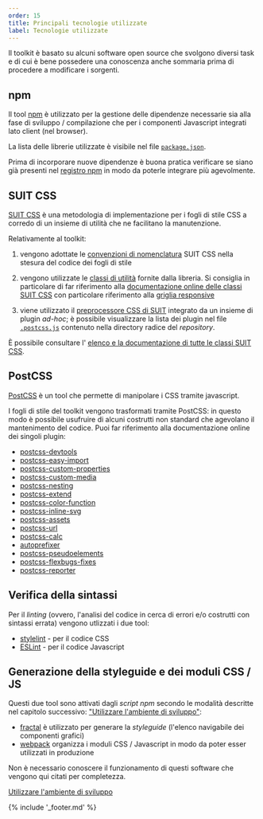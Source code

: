```yaml
---
order: 15
title: Principali tecnologie utilizzate
label: Tecnologie utilizzate
---
```


Il toolkit è basato su alcuni software open source che svolgono
diversi task e di cui è bene possedere una conoscenza anche sommaria
prima di procedere a modificare i sorgenti.

## npm

Il tool [npm](https://docs.npmjs.com/getting-started/what-is-npm) è utilizzato per
la gestione delle dipendenze necessarie sia alla fase di sviluppo / compilazione
che per i componenti Javascript integrati lato client (nel browser).

La lista delle librerie utilizzate è visibile nel file [`package.json`](https://github.com/italia/ita-web-toolkit/blob/master/package.json).

Prima di incorporare nuove dipendenze è buona pratica verificare se siano già presenti nel
[registro npm](https://www.npmjs.com/) in modo da poterle integrare più agevolmente.

## SUIT CSS

[SUIT CSS](http://suitcss.github.io/) è una metodologia di implementazione
per i fogli di stile CSS a corredo di un insieme di utilità che ne facilitano
la manutenzione.

Relativamente al toolkit:

1. vengono adottate le
[convenzioni di nomenclatura](https://github.com/suitcss/suit/blob/master/doc/naming-conventions.md)
SUIT CSS nella stesura del codice dei fogli di stile

2. vengono utilizzate le [classi di utilità](https://github.com/suitcss/suit/blob/master/doc/utilities.md)
fornite dalla libreria. Si consiglia in particolare di far riferimento alla
[documentazione online delle classi SUIT CSS](https://github.com/suitcss/utils)
con particolare riferimento alla [griglia responsive](https://github.com/suitcss/components-grid/)

3. viene utilizzato il [preprocessore CSS di SUIT](https://github.com/suitcss/preprocessor)
integrato da un insieme di plugin *ad-hoc*; è possibile visualizzare la lista dei plugin
nel file [`.postcss.js`](https://github.com/italia/ita-web-toolkit/blob/master/.postcss.js)
contenuto nella directory radice del *repository*.

È possibile consultare l'
[elenco e la documentazione di tutte le classi SUIT CSS](https://github.com/suitcss/suit/blob/master/doc/api.md).

## PostCSS

[PostCSS](http://postcss.org/) è un tool che permette di manipolare i CSS tramite javascript.

I fogli di stile del toolkit vengono trasformati tramite PostCSS: in questo modo è possibile
usufruire di alcuni costrutti non standard che agevolano il mantenimento del codice.
Puoi far riferimento alla documentazione online dei singoli plugin:

- [postcss-devtools](https://github.com/postcss/postcss-devtools)
- [postcss-easy-import](https://github.com/TrySound/postcss-easy-import)
- [postcss-custom-properties](https://github.com/postcss/postcss-custom-properties)
- [postcss-custom-media](https://github.com/postcss/postcss-custom-media)
- [postcss-nesting](https://github.com/jonathantneal/postcss-nesting)
- [postcss-extend](https://github.com/travco/postcss-extend)
- [postcss-color-function](https://github.com/postcss/postcss-color-function)
- [postcss-inline-svg](https://github.com/TrySound/postcss-inline-svg)
- [postcss-assets](https://github.com/assetsjs/postcss-assets)
- [postcss-url](https://github.com/postcss/postcss-url)
- [postcss-calc](https://github.com/postcss/postcss-calc)
- [autoprefixer](https://github.com/postcss/autoprefixer)
- [postcss-pseudoelements](https://github.com/axa-ch/postcss-pseudoelements)
- [postcss-flexbugs-fixes](https://github.com/luisrudge/postcss-flexbugs-fixes)
- [postcss-reporter](https://github.com/postcss/postcss-reporter)

## Verifica della sintassi

Per il *linting* (ovvero, l'analisi del codice in cerca di errori e/o costrutti con sintassi errata)
vengono utlizzati i due tool:

- [stylelint](http://stylelint.io/) - per il codice CSS
- [ESLint](http://eslint.org/) - per il codice Javascript

## Generazione della styleguide e dei moduli CSS / JS

Questi due tool sono attivati dagli *script npm* secondo le modalità descritte
nel capitolo successivo: ["Utilizzare l'ambiente di sviluppo"](sviluppare):

- [fractal](http://fractal.build) è utilizzato per generare la *styleguide* (l'elenco navigabile dei componenti grafici)
- [webpack](https://webpack.github.io) organizza i moduli CSS / Javascript in modo da poter esser utilizzati in produzione

Non è necessario conoscere il funzionamento di questi software che vengono qui citati per completezza.

[Utilizzare l'ambiente di sviluppo](sviluppare)

{% include '_footer.md' %}
